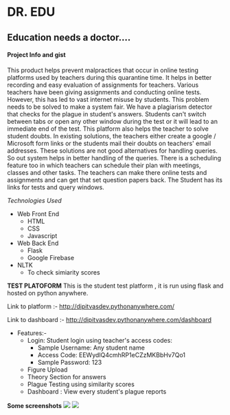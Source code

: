 # DR. EDU 
## Education needs a doctor.... 

#### Project Info and gist 

This product helps prevent malpractices that occur in online testing platforms used by teachers during this quarantine time. It helps in better recording and easy evaluation of assignments for teachers. Various teachers have been giving assignments and conducting online tests. However, this has led to vast internet misuse by students. This problem needs to be solved to make a system fair. We have a plagiarism detector that checks for the plague in student's answers. Students can't switch between tabs or open any other window during the test or it will lead to an immediate end of the test. This platform also helps the teacher to solve student doubts. In existing solutions, the teachers either create a google / Microsoft form links or the students mail their doubts on teachers' email addresses. These solutions are not good alternatives for handling queries. So out system helps in better handling of the queries. There is a scheduling feature too in which teachers can schedule their plan with meetings, classes and other tasks. The teachers can make there online tests and assignments and can get that set question papers back. The Student has its links for tests and query windows.

*Technologies Used*
- Web Front End 
  - HTML
  - CSS
  - Javascript 
- Web Back End
  - Flask
  - Google Firebase
- NLTK 
  - To check simiarity scores
  
**TEST PLATOFORM**
This is the student test platform , it is run using flask and hosted on python anywhere.

Link  to platform :-  http://dipitvasdev.pythonanywhere.com/

Link to dashboard :- http://dipitvasdev.pythonanywhere.com/dashboard

- Features:-
  - Login: Student login using teacher's access codes:
    - Sample Username: Any student name
    - Access Code: EEWydIQ4cmhRP1eCZzMKBbHv7Qo1
    - Sample Password: 123 
  - Figure Upload
  - Theory Section for answers  
  - Plague Testing using similarity scores 
  - Dashboard : View every student's plague reports 
  
**Some screenshots** 
![](https://storage.googleapis.com/devfolio/hackathons/be0de8e087c844d79199695d8997779f/projects/58a8c6d37f514addb8c180cddda84a12/pickzoku7jhe.png)
![](https://storage.googleapis.com/devfolio/hackathons/be0de8e087c844d79199695d8997779f/projects/58a8c6d37f514addb8c180cddda84a12/picn9leruzz9.png) 
